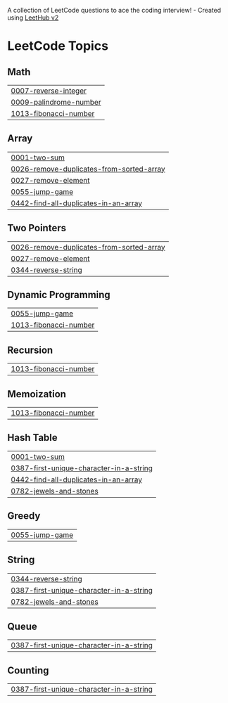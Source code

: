 A collection of LeetCode questions to ace the coding interview! - Created using [LeetHub v2](https://github.com/arunbhardwaj/LeetHub-2.0)
<!---LeetCode Topics Start-->
# LeetCode Topics
## Math
|  |
| ------- |
| [0007-reverse-integer](https://github.com/Abhay1930/Leetcode/tree/master/0007-reverse-integer) |
| [0009-palindrome-number](https://github.com/Abhay1930/Leetcode/tree/master/0009-palindrome-number) |
| [1013-fibonacci-number](https://github.com/Abhay1930/Leetcode/tree/master/1013-fibonacci-number) |
## Array
|  |
| ------- |
| [0001-two-sum](https://github.com/Abhay1930/Leetcode/tree/master/0001-two-sum) |
| [0026-remove-duplicates-from-sorted-array](https://github.com/Abhay1930/Leetcode/tree/master/0026-remove-duplicates-from-sorted-array) |
| [0027-remove-element](https://github.com/Abhay1930/Leetcode/tree/master/0027-remove-element) |
| [0055-jump-game](https://github.com/Abhay1930/Leetcode/tree/master/0055-jump-game) |
| [0442-find-all-duplicates-in-an-array](https://github.com/Abhay1930/Leetcode/tree/master/0442-find-all-duplicates-in-an-array) |
## Two Pointers
|  |
| ------- |
| [0026-remove-duplicates-from-sorted-array](https://github.com/Abhay1930/Leetcode/tree/master/0026-remove-duplicates-from-sorted-array) |
| [0027-remove-element](https://github.com/Abhay1930/Leetcode/tree/master/0027-remove-element) |
| [0344-reverse-string](https://github.com/Abhay1930/Leetcode/tree/master/0344-reverse-string) |
## Dynamic Programming
|  |
| ------- |
| [0055-jump-game](https://github.com/Abhay1930/Leetcode/tree/master/0055-jump-game) |
| [1013-fibonacci-number](https://github.com/Abhay1930/Leetcode/tree/master/1013-fibonacci-number) |
## Recursion
|  |
| ------- |
| [1013-fibonacci-number](https://github.com/Abhay1930/Leetcode/tree/master/1013-fibonacci-number) |
## Memoization
|  |
| ------- |
| [1013-fibonacci-number](https://github.com/Abhay1930/Leetcode/tree/master/1013-fibonacci-number) |
## Hash Table
|  |
| ------- |
| [0001-two-sum](https://github.com/Abhay1930/Leetcode/tree/master/0001-two-sum) |
| [0387-first-unique-character-in-a-string](https://github.com/Abhay1930/Leetcode/tree/master/0387-first-unique-character-in-a-string) |
| [0442-find-all-duplicates-in-an-array](https://github.com/Abhay1930/Leetcode/tree/master/0442-find-all-duplicates-in-an-array) |
| [0782-jewels-and-stones](https://github.com/Abhay1930/Leetcode/tree/master/0782-jewels-and-stones) |
## Greedy
|  |
| ------- |
| [0055-jump-game](https://github.com/Abhay1930/Leetcode/tree/master/0055-jump-game) |
## String
|  |
| ------- |
| [0344-reverse-string](https://github.com/Abhay1930/Leetcode/tree/master/0344-reverse-string) |
| [0387-first-unique-character-in-a-string](https://github.com/Abhay1930/Leetcode/tree/master/0387-first-unique-character-in-a-string) |
| [0782-jewels-and-stones](https://github.com/Abhay1930/Leetcode/tree/master/0782-jewels-and-stones) |
## Queue
|  |
| ------- |
| [0387-first-unique-character-in-a-string](https://github.com/Abhay1930/Leetcode/tree/master/0387-first-unique-character-in-a-string) |
## Counting
|  |
| ------- |
| [0387-first-unique-character-in-a-string](https://github.com/Abhay1930/Leetcode/tree/master/0387-first-unique-character-in-a-string) |
<!---LeetCode Topics End-->